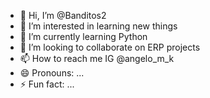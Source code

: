 - 👋 Hi, I’m @Banditos2
- 👀 I’m interested in learning new things
- 🌱 I’m currently learning Python
- 💞️ I’m looking to collaborate on ERP projects
- 📫 How to reach me IG @angelo_m_k
- 😄 Pronouns: ...
- ⚡ Fun fact: ...

<!---
Banditos2/Banditos2 is a ✨ special ✨ repository because its `README.md` (this file) appears on your GitHub profile.
You can click the Preview link to take a look at your changes.
--->
